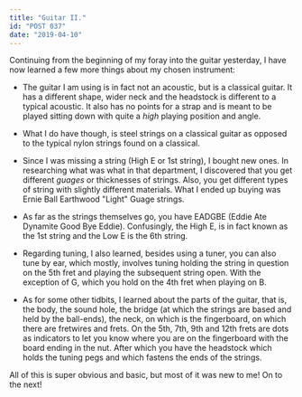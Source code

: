 ```yaml
---
title: "Guitar II."
id: "POST 037"
date: "2019-04-10"
---
```


Continuing from the beginning of my foray into the guitar yesterday, I have now learned a few more things about my chosen instrument: 

* The guitar I am using is in fact not an acoustic, but is a classical guitar. It has a different shape, wider neck and the headstock is different to a typical acoustic. It also has no points for a strap and is meant to be played sitting down with quite a *high* playing position and angle. 

* What I do have though, is steel strings on a classical guitar as opposed to the typical nylon strings found on a classical. 

* Since I was missing a string (High E or 1st string), I bought new ones. In researching what was what in that department, I discovered that you get different *guages* or thicknesses of strings. Also, you get different types of string with slightly different materials. What I ended up buying was Ernie Ball Earthwood "Light" Guage strings. 

* As far as the strings themselves go, you have EADGBE (Eddie Ate Dynamite Good Bye Eddie). Confusingly, the High E, is in fact known as the 1st string and the Low E is the 6th string. 

* Regarding tuning, I also learned, besides using a tuner, you can also tune by ear, which mostly, involves tuning holding the string in question on the 5th fret and playing the subsequent string open. With the exception of G, which you hold on the 4th fret when playing on B. 

* As for some other tidbits, I learned about the parts of the guitar, that is, the body, the sound hole, the bridge (at which the strings are based and held by the ball-ends), the neck, on which is the fingerboard, on which there are fretwires and frets. On the 5th, 7th, 9th and 12th frets are dots as indicators to let you know where you are on the fingerboard with the board ending in the nut. After which you have the headstock which holds the tuning pegs and which fastens the ends of the strings. 


All of this is super obvious and basic, but most of it was new to me! On to the next!